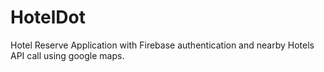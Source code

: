 # HotelDot
Hotel Reserve Application with Firebase authentication and nearby Hotels API call using google maps.
